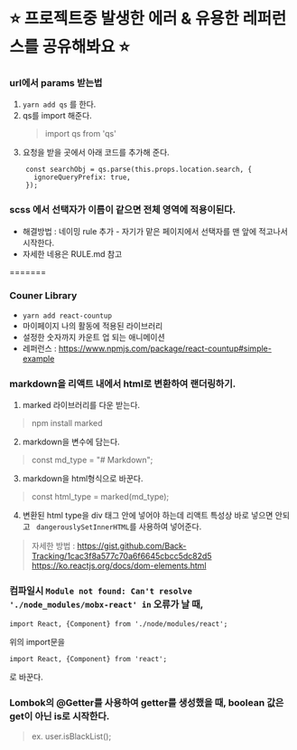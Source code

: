 # :star: 프로젝트중 발생한 에러 & 유용한 레퍼런스를 공유해봐요 :star:

### url에서 params 받는법

1. `yarn add qs` 를 한다.
2. qs를 import 해준다.
   > import qs from 'qs'
3. 요청을 받을 곳에서 아래 코드를 추가해 준다.

```
    const searchObj = qs.parse(this.props.location.search, {
      ignoreQueryPrefix: true,
    });
```

### scss 에서 선택자가 이름이 같으면 전체 영역에 적용이된다.

- 해결방법 : 네이밍 rule 추가 - 자기가 맡은 페이지에서 선택자를 맨 앞에 적고나서 시작한다.
- 자세한 네용은 RULE.md 참고

=======
### Couner Library

- `yarn add react-countup`
- 마이페이지 나의 활동에 적용된 라이브러리
- 설정한 숫자까지 카운트 업 되는 애니메이션
- 레퍼런스 : https://www.npmjs.com/package/react-countup#simple-example

### markdown을 리액트 내에서 html로 변환하여 랜더링하기.

1. marked 라이브러리를 다운 받는다.
 > npm install marked

2. markdown을 변수에 담는다.
> const md_type = "# Markdown"; 

3. markdown을 html형식으로 바꾼다.
 > const html_type = marked(md_type);

4. 변환된 html type을 div 태그 안에 넣어야 하는데 리액트 특성상 바로 넣으면 안되고 ` dangerouslySetInnerHTML`를 사용하여 넣어준다.

> 자세한 방법 : https://gist.github.com/Back-Tracking/1cac3f8a577c70a6f6645cbcc5dc82d5 <br>
https://ko.reactjs.org/docs/dom-elements.html


### 컴파일시 `Module not found: Can't resolve './node_modules/mobx-react' in` 오류가 날 때,

```import React, {Component} from './node/modules/react';```

위의 import문을

```import React, {Component} from 'react';```

로  바꾼다.


### Lombok의 @Getter를 사용하여 getter를 생성했을 때, boolean 값은 get이 아닌 is로 시작한다.

> ex. user.isBlackList();
